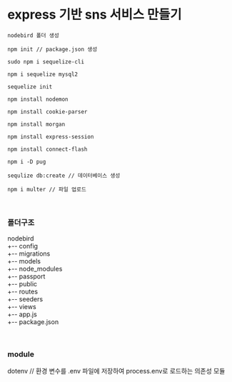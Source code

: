 # express 기반 sns 서비스 만들기

~~~
nodebird 폴더 생성

npm init // package.json 생성

sudo npm i sequelize-cli

npm i sequelize mysql2

sequelize init

npm install nodemon

npm install cookie-parser

npm install morgan

npm install express-session

npm install connect-flash

npm i -D pug

sequlize db:create // 데이터베이스 생성

npm i multer // 파일 업로드 
~~~

<br>

### 폴더구조
nodebird  
+-- config  
+-- migrations  
+-- models  
+-- node_modules  
+-- passport  
+-- public  
+-- routes  
+-- seeders  
+-- views  
+-- app.js  
+-- package.json  

<br>

### module
dotenv // 환경 변수를 .env 파일에 저장하여 process.env로 로드하는 의존성 모듈
